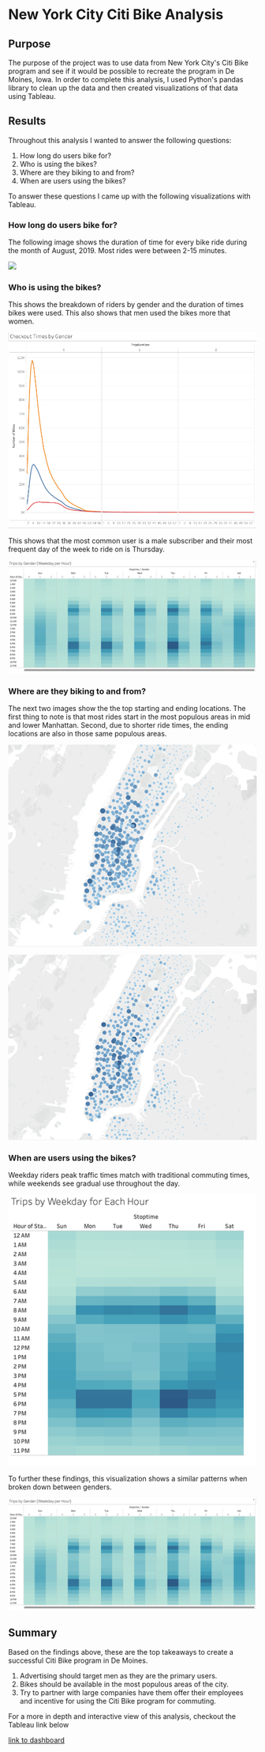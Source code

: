 # New York City Citi Bike Analysis

## Purpose

The purpose of the project was to use data from New York City's Citi Bike program and see if it would be possible to recreate the program in De Moines, Iowa.
In order to complete this analysis, I used Python's pandas library to clean up the data and then created visualizations of that data using Tableau. 

## Results

Throughout this analysis I wanted to answer the following questions:

1. How long do users bike for?
2. Who is using the bikes?
3. Where are they biking to and from?
4. When are users using the bikes?

To answer these questions I came up with the following visualizations with Tableau.

### How long do users bike for?

The following image shows the duration of time for every bike ride during the month of August, 2019. Most rides were between 2-15 minutes.

![](Vizualizations/Checkout_Time_For_Users.png)

### Who is using the bikes?

This shows the breakdown of riders by gender and the duration of times bikes were used. This also shows that men used the bikes more that women.

![](Vizualizations/Checkout_Times_by_Gender.png)

This shows that the most common user is a male subscriber and
their most frequent day of the week to ride on is Thursday.

![](Vizualizations/Trips_by_Gender.png)

### Where are they biking to and from?

The next two images show the the top starting and ending locations. The first thing to note is that most rides start in the most populous areas in mid and lower Manhattan. Second, due to shorter ride times, the ending locations are also in those same populous areas.

![](Vizualizations/Top_Starting_Locations.png)

![](Vizualizations/Top_Ending_Locations.png)

### When are users using the bikes?

Weekday riders peak traffic times match with traditional commuting times, while weekends see gradual use throughout the day.

![](Vizualizations/Trips_by_weekday_per_hour.png)

To further these findings, this visualization shows a similar patterns when broken down between genders.

![](Vizualizations/Trips_by_Gender.png)

## Summary

Based on the findings above, these are the top takeaways to create a successful Citi Bike program in De Moines.

1. Advertising should target men as they are the primary users.
2. Bikes should be available in the most populous areas of the city.
3. Try to partner with large companies have them offer their employees and incentive for using the Citi Bike program for commuting.

For a more in depth and interactive view of this analysis, checkout the Tableau link below

[link to dashboard](https://public.tableau.com/app/profile/jade3140/viz/NYCCitiBikeAnalysis_16344897559410/NYCCitiBikeAnalysis?publish=yes)

